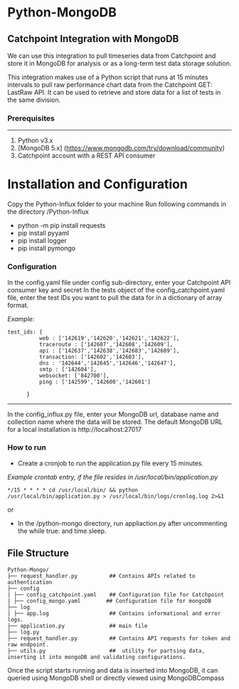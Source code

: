 # Python-MongoDB
Catchpoint Integration with MongoDB
---
We can use this integration to pull timeseries data from Catchpoint and store it in MongoDB for analysis or as a long-term test data storage solution.

This integration makes use of a Python script that runs at 15 minutes intervals to pull raw performance chart data from the Catchpoint GET: LastRaw API. It can be used to retrieve and store data for a list of tests in the same division.

### Prerequisites
---
1. Python v3.x
2. [MongoDB 5.x] (https://www.mongodb.com/try/download/community)
3. Catchpoint account with a REST API consumer

# Installation and Configuration

Copy the Python-Influx folder to your machine
Run following commands in the directory /Python-Influx
   - python -m pip install requests
   - pip install pyyaml
   - pip install logger
   - pip install pymongo
   
   
### Configuration
In the config.yaml file under config sub-directory, enter your Catchpoint API consumer key and secret
In the tests object of the config_catchpoint.yaml file, enter the test IDs you want to pull the data for in a dictionary of array format.

*Example:*

    test_ids: { 
              web : ['142619','142620','142621','142622'],
              traceroute : ['142607','142608','142609'], 
              api : ['142637','142638','142683','142689'],
              transaction: ['142602','142603'],
              dns : '142644','142645','142646','142647'],
              smtp : ['142604'],
              websocket: ['842700'],
              ping : ['142599','142600','142601']
              
          }
---       
In the config_influx.py file, enter your MongoDB url, database name and collection name where the data will be stored. The default MongoDB URL for a local installation is http://localhost:27017


### How to run

 
- Create a cronjob to run the application.py file every 15 minutes.

*Example crontab entry, if the file resides in /usr/local/bin/application.py*

`*/15 * * * * cd /usr/local/bin/ && python /usr/local/bin/application.py > /usr/local/bin/logs/cronlog.log 2>&1`


or 

- In the /python-mongo directory, run appliaction.py after uncommenting the while true: and time.sleep.

## File Structure

    Python-Mongo/
    ├── request_handler.py          ## Contains APIs related to authentication       
    ├── config
    | ├── config_catchpoint.yaml    ## Configuration file for Catchpoint 
    | ├── config_mongo.yaml        ## Configuration file for mongoDB
    ├── log
    | ├── app.log                   ## Contains informational and error logs. 
    ├── application.py              ## main file
    ├── log.py
    ├── request_handler.py          ## Contains API requests for token and raw endpoint.
    ├── utils.py                    ##  utility for partsing data, inserting it into mongoDB and validating configurations.
           

Once the script starts running and data is inserted into MongoDB, it can queried using MongoDB shell or directly viewed using MongoDBCompass
